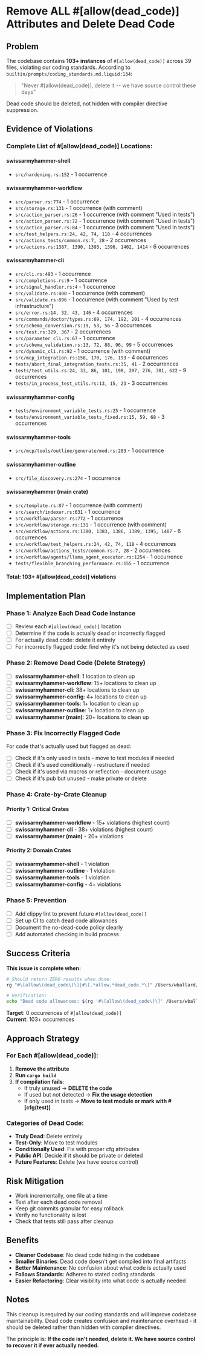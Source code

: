 # Remove ALL #[allow(dead_code)] Attributes and Delete Dead Code

## Problem
The codebase contains **103+ instances** of `#[allow(dead_code)]` across 39 files, violating our coding standards. According to `builtin/prompts/coding_standards.md.liquid:134`:

> "Never #[allow(dead_code)], delete it -- we have source control these days"

Dead code should be deleted, not hidden with compiler directive suppression.

## Evidence of Violations

### **Complete List of #[allow(dead_code)] Locations:**

#### swissarmyhammer-shell
- `src/hardening.rs:152` - 1 occurrence

#### swissarmyhammer-workflow  
- `src/parser.rs:774` - 1 occurrence
- `src/storage.rs:131` - 1 occurrence (with comment)
- `src/action_parser.rs:26` - 1 occurrence (with comment "Used in tests")
- `src/action_parser.rs:72` - 1 occurrence (with comment "Used in tests")
- `src/action_parser.rs:84` - 1 occurrence (with comment "Used in tests")
- `src/test_helpers.rs:24, 42, 74, 118` - 4 occurrences
- `src/actions_tests/common.rs:7, 28` - 2 occurrences
- `src/actions.rs:1387, 1390, 1393, 1396, 1402, 1414` - 6 occurrences

#### swissarmyhammer-cli
- `src/cli.rs:493` - 1 occurrence
- `src/completions.rs:9` - 1 occurrence  
- `src/signal_handler.rs:4` - 1 occurrence
- `src/validate.rs:400` - 1 occurrence (with comment)
- `src/validate.rs:896` - 1 occurrence (with comment "Used by test infrastructure")
- `src/error.rs:14, 32, 43, 146` - 4 occurrences
- `src/commands/doctor/types.rs:69, 174, 192, 201` - 4 occurrences
- `src/schema_conversion.rs:19, 53, 56` - 3 occurrences
- `src/test.rs:329, 367` - 2 occurrences
- `src/parameter_cli.rs:67` - 1 occurrence
- `src/schema_validation.rs:13, 72, 88, 96, 99` - 5 occurrences
- `src/dynamic_cli.rs:92` - 1 occurrence (with comment)
- `src/mcp_integration.rs:158, 170, 176, 193` - 4 occurrences
- `tests/abort_final_integration_tests.rs:35, 41` - 2 occurrences
- `tests/test_utils.rs:24, 33, 86, 101, 198, 207, 276, 301, 622` - 9 occurrences
- `tests/in_process_test_utils.rs:13, 15, 23` - 3 occurrences

#### swissarmyhammer-config
- `tests/environment_variable_tests.rs:25` - 1 occurrence
- `tests/environment_variable_tests_fixed.rs:15, 59, 68` - 3 occurrences

#### swissarmyhammer-tools
- `src/mcp/tools/outline/generate/mod.rs:283` - 1 occurrence

#### swissarmyhammer-outline
- `src/file_discovery.rs:274` - 1 occurrence

#### swissarmyhammer (main crate)
- `src/template.rs:87` - 1 occurrence (with comment)
- `src/search/indexer.rs:631` - 1 occurrence
- `src/workflow/parser.rs:772` - 1 occurrence
- `src/workflow/storage.rs:131` - 1 occurrence (with comment)
- `src/workflow/actions.rs:1380, 1383, 1386, 1389, 1395, 1407` - 6 occurrences
- `src/workflow/test_helpers.rs:24, 42, 74, 118` - 4 occurrences
- `src/workflow/actions_tests/common.rs:7, 28` - 2 occurrences
- `src/workflow/agents/llama_agent_executor.rs:1254` - 1 occurrence
- `tests/flexible_branching_performance.rs:155` - 1 occurrence

#### Total: **103+ #[allow(dead_code)] violations**

## Implementation Plan

### Phase 1: Analyze Each Dead Code Instance
- [ ] Review each `#[allow(dead_code)]` location
- [ ] Determine if the code is actually dead or incorrectly flagged
- [ ] For actually dead code: delete it entirely
- [ ] For incorrectly flagged code: find why it's not being detected as used

### Phase 2: Remove Dead Code (Delete Strategy)
- [ ] **swissarmyhammer-shell**: 1 location to clean up
- [ ] **swissarmyhammer-workflow**: 15+ locations to clean up  
- [ ] **swissarmyhammer-cli**: 38+ locations to clean up
- [ ] **swissarmyhammer-config**: 4+ locations to clean up
- [ ] **swissarmyhammer-tools**: 1+ location to clean up
- [ ] **swissarmyhammer-outline**: 1+ location to clean up
- [ ] **swissarmyhammer (main)**: 20+ locations to clean up

### Phase 3: Fix Incorrectly Flagged Code
For code that's actually used but flagged as dead:
- [ ] Check if it's only used in tests - move to test modules if needed
- [ ] Check if it's used conditionally - restructure if needed
- [ ] Check if it's used via macros or reflection - document usage
- [ ] Check if it's pub but unused - make private or delete

### Phase 4: Crate-by-Crate Cleanup

#### Priority 1: Critical Crates
- [ ] **swissarmyhammer-workflow** - 15+ violations (highest count)
- [ ] **swissarmyhammer-cli** - 38+ violations (highest count)
- [ ] **swissarmyhammer (main)** - 20+ violations

#### Priority 2: Domain Crates  
- [ ] **swissarmyhammer-shell** - 1 violation
- [ ] **swissarmyhammer-outline** - 1 violation
- [ ] **swissarmyhammer-tools** - 1 violation
- [ ] **swissarmyhammer-config** - 4+ violations

### Phase 5: Prevention
- [ ] Add clippy lint to prevent future `#[allow(dead_code)]`
- [ ] Set up CI to catch dead code allowances
- [ ] Document the no-dead-code policy clearly
- [ ] Add automated checking in build process

## Success Criteria

**This issue is complete when:**

```bash
# Should return ZERO results when done:
rg "#\[allow\(dead_code\)\]|#\[.*allow.*dead_code.*\]" /Users/wballard/github/sah/

# Verification:
echo "Dead code allowances: $(rg '#\[allow\(dead_code\)\]' /Users/wballard/github/sah/ | wc -l)"
```

**Target**: 0 occurrences of `#[allow(dead_code)]`  
**Current**: 103+ occurrences

## Approach Strategy

### For Each #[allow(dead_code)]:
1. **Remove the attribute**
2. **Run `cargo build`**  
3. **If compilation fails**:
   - If truly unused → **DELETE the code**
   - If used but not detected → **Fix the usage detection**
   - If only used in tests → **Move to test module or mark with #[cfg(test)]**

### Categories of Dead Code:
- **Truly Dead**: Delete entirely
- **Test-Only**: Move to test modules  
- **Conditionally Used**: Fix with proper cfg attributes
- **Public API**: Decide if it should be private or deleted
- **Future Features**: Delete (we have source control)

## Risk Mitigation
- Work incrementally, one file at a time
- Test after each dead code removal
- Keep git commits granular for easy rollback
- Verify no functionality is lost
- Check that tests still pass after cleanup

## Benefits
- **Cleaner Codebase**: No dead code hiding in the codebase
- **Smaller Binaries**: Dead code doesn't get compiled into final artifacts
- **Better Maintenance**: No confusion about what code is actually used
- **Follows Standards**: Adheres to stated coding standards
- **Easier Refactoring**: Clear visibility into what code is actually needed

## Notes
This cleanup is required by our coding standards and will improve codebase maintainability. Dead code creates confusion and maintenance overhead - it should be deleted rather than hidden with compiler directives.

The principle is: **If the code isn't needed, delete it. We have source control to recover it if ever actually needed.**